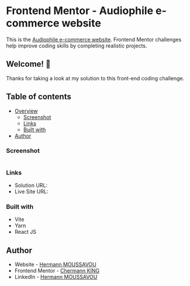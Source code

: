 # Frontend Mentor - Audiophile e-commerce website

This is the [Audiophile e-commerce website](https://www.frontendmentor.io/challenges/audiophile-ecommerce-website-C8cuSd_wx). Frontend Mentor challenges help improve coding skills by completing realistic projects.

## Welcome! 👋

Thanks for taking a look at my solution to this front-end coding challenge.

## Table of contents

- [Overview](#overview)
  - [Screenshot](#screenshot)
  - [Links](#links)
  - [Built with](#built-with)
- [Author](#author)

### Screenshot

![]()

### Links

- Solution URL:
- Live Site URL:

### Built with

- Vite
- Yarn
- React JS

## Author

- Website - [Hermann MOUSSAVOU](https://hermann-moussavou.com)
- Frontend Mentor - [Chermann KING](https://www.frontendmentor.io/profile/Chermann-KING)
- LinkedIn - [Hermann MOUSSAVOU](https://www.linkedin.com/in/hermann-moussavou)
